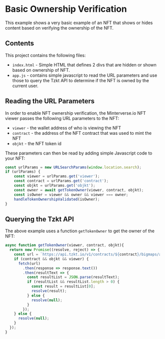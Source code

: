 # Basic Ownership Verification

This example shows a very basic example of an NFT that shows or hides content 
based on verifying the ownership of the NFT.

## Contents

This project contains the following files:

- `index.html` - Simple HTML that defines 2 divs that are hidden or shown based on ownership of NFT.
- `app.js` - contains simple javascript to read the URL parameters and use those to query the Tzkt API
to determine if the NFT is owned by the current user.

## Reading the URL Parameters

In order to enable NFT ownership verification, the Minterverse.io NFT viewer
passes the following URL parameters to the NFT:

* `viewer` - the wallet address of who is viewing the NFT
* `contract` - the address of the NFT contract that was used to mint the NFT
* `objkt` - the NFT token id

These parameters can then be read by adding simple
Javascript code to your NFT:

```javascript
const urlParams = new URLSearchParams(window.location.search);
if (urlParams) {
    const viewer = urlParams.get('viewer');
    const contract = urlParams.get('contract');
    const objkt = urlParams.get('objkt');
    const owner = await getTokenOwner(viewer, contract, objkt);
    const isOwner = viewer && owner && viewer === owner;
    handleTokenOwnershipValidated(isOwner);
}
```

## Querying the Tzkt API

The above example uses a function `getTokenOwner` to get the owner of the NFT:

```javascript
async function getTokenOwner(viewer, contract, objkt){
  return new Promise((resolve, reject) => {
    const url = `https://api.tzkt.io/v1/contracts/${contract}/bigmaps/assets.ledger/keys?key.eq=${objkt}&limit=1&select=value`
    if (contract && objkt && viewer) {
      fetch(url)
        .then(response => response.text())
        .then(resultText => {
          const resultList = JSON.parse(resultText);
          if (resultList && resultList.length > 0) {
            const result = resultList[0];
            resolve(result);
          } else {
            resolve(null);
          }
        });
    } else {
      resolve(null);
    }
  });
}
```
